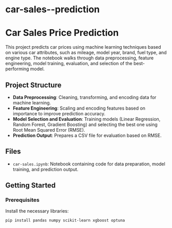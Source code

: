 # car-sales--prediction
# Car Sales Price Prediction

This project predicts car prices using machine learning techniques based on various car attributes, such as mileage, model year, brand, fuel type, and engine type. The notebook walks through data preprocessing, feature engineering, model training, evaluation, and selection of the best-performing model.

## Project Structure

- **Data Preprocessing**: Cleaning, transforming, and encoding data for machine learning.
- **Feature Engineering**: Scaling and encoding features based on importance to improve prediction accuracy.
- **Model Selection and Evaluation**: Training models (Linear Regression, Random Forest, Gradient Boosting) and selecting the best one using Root Mean Squared Error (RMSE).
- **Prediction Output**: Prepares a CSV file for evaluation based on RMSE.

## Files

- `car-sales.ipynb`: Notebook containing code for data preparation, model training, and prediction output.

## Getting Started

### Prerequisites

Install the necessary libraries:

```bash
pip install pandas numpy scikit-learn xgboost optuna
